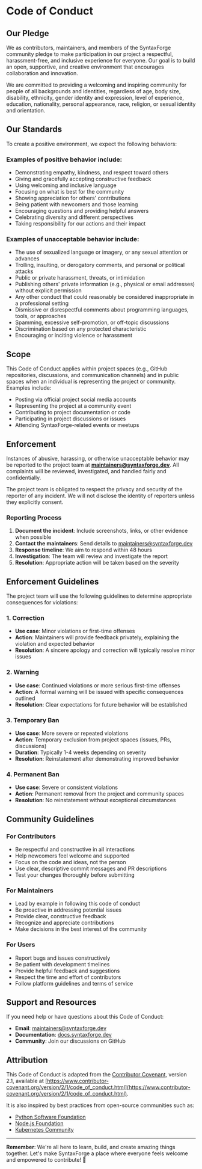 # Code of Conduct

## Our Pledge

We as contributors, maintainers, and members of the SyntaxForge community pledge to make participation in our project a respectful, harassment-free, and inclusive experience for everyone. Our goal is to build an open, supportive, and creative environment that encourages collaboration and innovation.

We are committed to providing a welcoming and inspiring community for people of all backgrounds and identities, regardless of age, body size, disability, ethnicity, gender identity and expression, level of experience, education, nationality, personal appearance, race, religion, or sexual identity and orientation.

## Our Standards

To create a positive environment, we expect the following behaviors:

### Examples of positive behavior include:

- Demonstrating empathy, kindness, and respect toward others
- Giving and gracefully accepting constructive feedback
- Using welcoming and inclusive language
- Focusing on what is best for the community
- Showing appreciation for others' contributions
- Being patient with newcomers and those learning
- Encouraging questions and providing helpful answers
- Celebrating diversity and different perspectives
- Taking responsibility for our actions and their impact

### Examples of unacceptable behavior include:

- The use of sexualized language or imagery, or any sexual attention or advances
- Trolling, insulting, or derogatory comments, and personal or political attacks
- Public or private harassment, threats, or intimidation
- Publishing others' private information (e.g., physical or email addresses) without explicit permission
- Any other conduct that could reasonably be considered inappropriate in a professional setting
- Dismissive or disrespectful comments about programming languages, tools, or approaches
- Spamming, excessive self-promotion, or off-topic discussions
- Discrimination based on any protected characteristic
- Encouraging or inciting violence or harassment

## Scope

This Code of Conduct applies within project spaces (e.g., GitHub repositories, discussions, and communication channels) and in public spaces when an individual is representing the project or community. Examples include:

- Posting via official project social media accounts
- Representing the project at a community event
- Contributing to project documentation or code
- Participating in project discussions or issues
- Attending SyntaxForge-related events or meetups

## Enforcement

Instances of abusive, harassing, or otherwise unacceptable behavior may be reported to the project team at **maintainers@syntaxforge.dev**. All complaints will be reviewed, investigated, and handled fairly and confidentially.

The project team is obligated to respect the privacy and security of the reporter of any incident. We will not disclose the identity of reporters unless they explicitly consent.

### Reporting Process

1. **Document the incident**: Include screenshots, links, or other evidence when possible
2. **Contact the maintainers**: Send details to maintainers@syntaxforge.dev
3. **Response timeline**: We aim to respond within 48 hours
4. **Investigation**: The team will review and investigate the report
5. **Resolution**: Appropriate action will be taken based on the severity

## Enforcement Guidelines

The project team will use the following guidelines to determine appropriate consequences for violations:

### 1. Correction
- **Use case**: Minor violations or first-time offenses
- **Action**: Maintainers will provide feedback privately, explaining the violation and expected behavior
- **Resolution**: A sincere apology and correction will typically resolve minor issues

### 2. Warning
- **Use case**: Continued violations or more serious first-time offenses
- **Action**: A formal warning will be issued with specific consequences outlined
- **Resolution**: Clear expectations for future behavior will be established

### 3. Temporary Ban
- **Use case**: More severe or repeated violations
- **Action**: Temporary exclusion from project spaces (issues, PRs, discussions)
- **Duration**: Typically 1-4 weeks depending on severity
- **Resolution**: Reinstatement after demonstrating improved behavior

### 4. Permanent Ban
- **Use case**: Severe or consistent violations
- **Action**: Permanent removal from the project and community spaces
- **Resolution**: No reinstatement without exceptional circumstances

## Community Guidelines

### For Contributors
- Be respectful and constructive in all interactions
- Help newcomers feel welcome and supported
- Focus on the code and ideas, not the person
- Use clear, descriptive commit messages and PR descriptions
- Test your changes thoroughly before submitting

### For Maintainers
- Lead by example in following this code of conduct
- Be proactive in addressing potential issues
- Provide clear, constructive feedback
- Recognize and appreciate contributions
- Make decisions in the best interest of the community

### For Users
- Report bugs and issues constructively
- Be patient with development timelines
- Provide helpful feedback and suggestions
- Respect the time and effort of contributors
- Follow platform guidelines and terms of service

## Support and Resources

If you need help or have questions about this Code of Conduct:

- **Email**: maintainers@syntaxforge.dev
- **Documentation**: [docs.syntaxforge.dev](https://docs.syntaxforge.dev)
- **Community**: Join our discussions on GitHub

## Attribution

This Code of Conduct is adapted from the [Contributor Covenant](https://www.contributor-covenant.org/), version 2.1, available at [https://www.contributor-covenant.org/version/2/1/code_of_conduct.html](https://www.contributor-covenant.org/version/2/1/code_of_conduct.html).

It is also inspired by best practices from open-source communities such as:
- [Python Software Foundation](https://www.python.org/psf/codeofconduct/)
- [Node.js Foundation](https://github.com/nodejs/admin/blob/main/CODE_OF_CONDUCT.md)
- [Kubernetes Community](https://github.com/kubernetes/community/blob/master/code-of-conduct.md)

---

**Remember**: We're all here to learn, build, and create amazing things together. Let's make SyntaxForge a place where everyone feels welcome and empowered to contribute! 🚀
